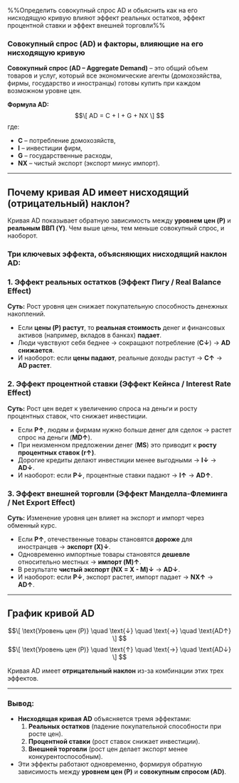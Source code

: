 %%Определить совокупный спрос AD и обьяснить как на его нисходящую кривую влияют эффект реальных остатков, эффект процентной ставки и эффект внешней торговли%%

### **Совокупный спрос (AD) и факторы, влияющие на его нисходящую кривую**  

**Совокупный спрос (AD – Aggregate Demand)** – это общий объем товаров и услуг, который все экономические агенты (домохозяйства, фирмы, государство и иностранцы) готовы купить при каждом возможном уровне цен.  

**Формула AD:**  
$$\[
AD = C + I + G + NX  
\]  $$
где:  
- **C** – потребление домохозяйств,  
- **I** – инвестиции фирм,  
- **G** – государственные расходы,  
- **NX** – чистый экспорт (экспорт минус импорт).  

---

## **Почему кривая AD имеет нисходящий (отрицательный) наклон?**  

Кривая AD показывает обратную зависимость между **уровнем цен (P)** и **реальным ВВП (Y)**. Чем выше цены, тем меньше совокупный спрос, и наоборот.  

### **Три ключевых эффекта, объясняющих нисходящий наклон AD:**  

### **1. Эффект реальных остатков (Эффект Пигу / Real Balance Effect)**  
**Суть:** Рост уровня цен снижает покупательную способность денежных накоплений.  

- Если **цены (P) растут**, то **реальная стоимость** денег и финансовых активов (например, вкладов в банках) **падает**.  
- Люди чувствуют себя беднее → сокращают потребление (**C↓**) → **AD снижается**.  
- И наоборот: если **цены падают**, реальные доходы растут → **C↑** → **AD растет**.  

### **2. Эффект процентной ставки (Эффект Кейнса / Interest Rate Effect)**  
**Суть:** Рост цен ведет к увеличению спроса на деньги и росту процентных ставок, что снижает инвестиции.  

- Если **P↑**, людям и фирмам нужно больше денег для сделок → растет спрос на деньги (**MD↑**).  
- При неизменном предложении денег (**MS**) это приводит к **росту процентных ставок (r↑)**.  
- Дорогие кредиты делают инвестиции менее выгодными → **I↓** → **AD↓**.  
- И наоборот: если **P↓**, процентные ставки падают → **I↑** → **AD↑**.  

### **3. Эффект внешней торговли (Эффект Манделла-Флеминга / Net Export Effect)**  
**Суть:** Изменение уровня цен влияет на экспорт и импорт через обменный курс.  

- Если **P↑**, отечественные товары становятся **дороже** для иностранцев → **экспорт (X)↓**.  
- Одновременно импортные товары становятся **дешевле** относительно местных → **импорт (M)↑**.  
- В результате **чистый экспорт (NX = X - M)↓** → **AD↓**.  
- И наоборот: если **P↓**, экспорт растет, импорт падает → **NX↑** → **AD↑**.  

---

## **График кривой AD**  
$$\[
\text{Уровень цен (P)} \quad \text{↓} \quad \text{→} \quad \text{AD↑}  
\]  $$
$$\[
\text{Уровень цен (P)} \quad \text{↑} \quad \text{→} \quad \text{AD↓}  
\] $$ 

Кривая AD имеет **отрицательный наклон** из-за комбинации этих трех эффектов.  

---

### **Вывод:**  
- **Нисходящая кривая AD** объясняется тремя эффектами:  
  1) **Реальных остатков** (падение покупательной способности при росте цен).  
  2) **Процентной ставки** (рост ставок снижает инвестиции).  
  3) **Внешней торговли** (рост цен делает экспорт менее конкурентоспособным).  
- Эти эффекты работают одновременно, формируя обратную зависимость между **уровнем цен (P)** и **совокупным спросом (AD)**.